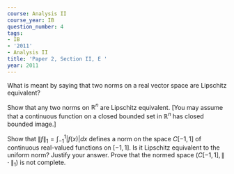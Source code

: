 ```yaml
---
course: Analysis II
course_year: IB
question_number: 4
tags:
- IB
- '2011'
- Analysis II
title: 'Paper 2, Section II, E '
year: 2011
---
```




What is meant by saying that two norms on a real vector space are Lipschitz equivalent?

Show that any two norms on $\mathbb{R}^{n}$ are Lipschitz equivalent. [You may assume that a continuous function on a closed bounded set in $\mathbb{R}^{n}$ has closed bounded image.]

Show that $\|f\|_{1}=\int_{-1}^{1}|f(x)| d x$ defines a norm on the space $C[-1,1]$ of continuous real-valued functions on $[-1,1]$. Is it Lipschitz equivalent to the uniform norm? Justify your answer. Prove that the normed space $\left(C[-1,1],\|\cdot\|_{1}\right)$ is not complete.